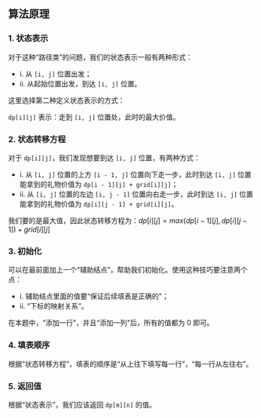 ## 算法原理

### 1. 状态表示

对于这种“路径类”的问题，我们的状态表示一般有两种形式：
- i. 从 `[i, j]` 位置出发；
- ii. 从起始位置出发，到达 `[i, j]` 位置。

这里选择第二种定义状态表示的方式：

`dp[i][j]` 表示：走到 `[i, j]` 位置处，此时的最大价值。

### 2. 状态转移方程

对于 `dp[i][j]`，我们发现想要到达 `[i, j]` 位置，有两种方式：
- i. 从 `[i, j]` 位置的上方 `[i - 1, j]` 位置向下走一步，此时到达 `[i, j]` 位置能拿到的礼物价值为 `dp[i - 1][j] + grid[i][j]`；
- ii. 从 `[i, j]` 位置的左边 `[i, j - 1]` 位置向右走一步，此时到达 `[i, j]` 位置能拿到的礼物价值为 `dp[i][j - 1] + grid[i][j]`。

我们要的是最大值，因此状态转移方程为：$dp[i][j] = max(dp[i - 1][j], dp[i][j - 1]) + grid[i][j]$

### 3. 初始化

可以在最前面加上一个“辅助结点”，帮助我们初始化。使用这种技巧要注意两个点：
- i. 辅助结点里面的值要“保证后续填表是正确的”；
- ii. “下标的映射关系”。

在本题中，“添加一行”，并且“添加一列”后，所有的值都为 0 即可。

### 4. 填表顺序

根据“状态转移方程”，填表的顺序是“从上往下填写每一行”，“每一行从左往右”。

### 5. 返回值

根据“状态表示”，我们应该返回 `dp[m][n]` 的值。

